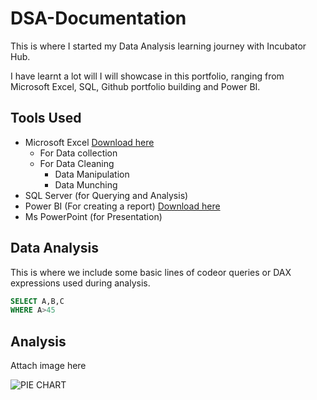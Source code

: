 # DSA-Documentation

This is where I started my Data Analysis learning journey with Incubator Hub.

I have learnt a lot will I will showcase in this portfolio, ranging from Microsoft Excel, SQL, Github portfolio building and Power BI.

## Tools Used
- Microsoft Excel [Download here](https://www.microsoft.com)
  - For Data collection
  - For Data Cleaning
    - Data Manipulation
    - Data Munching   
- SQL Server (for Querying and Analysis) 
- Power BI (For creating a report) [Download here](https://www.microsoft.com/en-us/power-platform/products/power-bi/downloads)
- Ms PowerPoint (for Presentation)

## Data Analysis

This is where we include some basic lines of codeor queries or DAX expressions used during analysis.

``` SQL
SELECT A,B,C
WHERE A>45
```

## Analysis
Attach image here

![PIE CHART](https://github.com/user-attachments/assets/928c2408-f7a9-4eca-a3c1-3eac5006e881)

